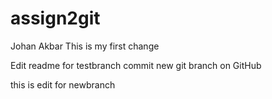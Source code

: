 # assign2git
Johan Akbar
This is my first change

Edit readme for testbranch commit
new git branch on GitHub

this is edit for newbranch

